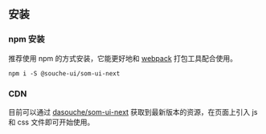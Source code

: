 ## 安装

### npm 安装

推荐使用 npm 的方式安装，它能更好地和 [webpack](https://webpack.js.org/) 打包工具配合使用。

```shell
npm i -S @souche-ui/som-ui-next
```

### CDN

目前可以通过 [dasouche/som-ui-next](https://www.tangeche.com) 获取到最新版本的资源，在页面上引入 js 和 css 文件即可开始使用。
